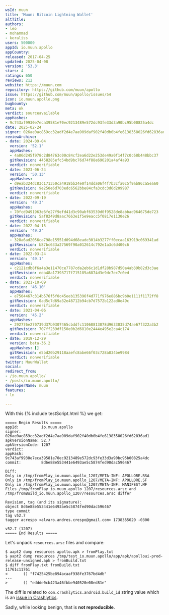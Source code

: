 ```yaml
---
wsId: muun
title: 'Muun: Bitcoin Lightning Wallet'
altTitle: 
authors:
- leo
- mohammad
- keraliss
users: 500000
appId: io.muun.apollo
appCountry: 
released: 2017-04-25
updated: 2025-04-08
version: '53.3'
stars: 4
ratings: 650
reviews: 212
website: https://muun.com
repository: https://github.com/muun/apollo
issue: https://github.com/muun/apollo/issues/54
icon: io.muun.apollo.png
bugbounty: 
meta: ok
verdict: sourceavailable
appHashes:
- 9c743af9930e7eca39581e70ec9213489e572dc93fe33d3a90bc95b00825a4dc
date: 2025-02-24
signer: 026ae0ac859cc32adf2d4e7aa909daf902f40db0b4fe6138358026fd62836ad1
reviewArchive:
- date: 2024-09-04
  version: '52.1'
  appHashes:
  - 4a86d245f978c2d84763c00c84cf2ea6d22e253de49a0f14f7c0c68b448bbc37
  gitRevision: 4458285efc54bd9bc76d74f88e696201a4af4a93
  verdict: nonverifiable
- date: 2023-06-24
  version: '50.13'
  appHashes:
  - d9eab324dc83c171350ca4918bb24e0f14dda06f4f7b3cfa0c5f9ab86ca5ea60
  gitRevision: 9e250e6d703edc6562bbe84cfa3cdc3d6d209987
  verdict: nonverifiable
- date: 2022-09-19
  version: '49.3'
  appHashes:
  - 70fcd9491963e6fe27f9efd41d3c90abf63539d0f9528de8abbad964675de723
  gitRevision: 5af8249d8aac7663e1f5e9eacc5f0817e1130e26
  verdict: nonverifiable
- date: 2022-04-15
  version: '49.2'
  appHashes:
  - 328a6ad2056ca798e15551d094d68eade3014b3277ff0ecaa163919c069341ad
  gitRevision: b87bc633a27569f90a012614c792e1a3c6d400c6
  verdict: nonverifiable
- date: 2022-03-24
  version: '49.1'
  appHashes:
  - c2121cdb8f6a4a3e11470ce7787cda2eb6c1d1df28b987d50a4ab39b82d3c3ae
  gitRevision: eea48a17393717f715185a6874d3e9dc7ec7c0ed
  verdict: nonverifiable
- date: 2021-10-09
  version: '46.10'
  appHashes:
  - e7504467c314b576f5f0c45eeb135396f4d771f976e886bc9b0e1111f1172ff8
  gitRevision: 0ad5c7d69a32e48712b94cb7d7572b122ad0e49c
  verdict: nonverifiable
- date: 2021-04-06
  version: '45.2'
  appHashes:
  - 292776e270739d37b9307465cbddfc11068813078d9633035d74ae67f322a3b2
  gitRevision: 707ff239df150e0b2d6810e2444e495e2ca4c174
  verdict: nonverifiable
- date: 2019-12-29
  version: beta-36.2
  appHashes: []
  gitRevision: e5bd20b29118aaefc8abe66f03c728a834be9984
  verdict: nonverifiable
twitter: MuunWallet
social: 
redirect_from:
- /io.muun.apollo/
- /posts/io.muun.apollo/
developerName: muun
features:
- ln

---
```


With this {% include testScript.html %} we get:

```
===== Begin Results =====
appId:          io.muun.apollo
signer:         026ae0ac859cc32adf2d4e7aa909daf902f40db0b4fe6138358026fd62836ad1
apkVersionName: 52.7
apkVersionCode: 1207
verdict:        
appHash:        9c743af9930e7eca39581e70ec9213489e572dc93fe33d3a90bc95b00825a4dc
commit:         8d6e88e553441e6493ae5c5874fed90dac596467

Diff:
Only in /tmp/fromPlay_io.muun.apollo_1207/META-INF: APOLLORE.RSA
Only in /tmp/fromPlay_io.muun.apollo_1207/META-INF: APOLLORE.SF
Only in /tmp/fromPlay_io.muun.apollo_1207/META-INF: MANIFEST.MF
Files /tmp/fromPlay_io.muun.apollo_1207/resources.arsc and /tmp/fromBuild_io.muun.apollo_1207/resources.arsc differ

Revision, tag (and its signature):
object 8d6e88e553441e6493ae5c5874fed90dac596467
type commit
tag v52.7
tagger acrespo <alvaro.andres.crespo@gmail.com> 1738355020 -0300

v52.7 (1207)
===== End Results =====
```

Let's unpack `resources.arsc` files and compare:

```
$ aapt2 dump resources apollo.apk > fromPlay.txt
$ aapt2 dump resources /tmp/test_io.muun.apollo/app/apk/apolloui-prod-release-unsigned.apk > fromBuild.txt
$ diff fromPlay.txt fromBuild.txt
11761c11761
<       () "f7425425be894acaaf938fe3767bd4db"
---
>       () "eddde0cb423a46fbbe940520e08ed81e"

```

The diff is related to `com.crashlytics.android.build_id` string value which is an
[issue in Crashlytics](https://github.com/firebase/firebase-android-sdk/issues/3677).

Sadly, while looking benign, that is **not reproducible**.
